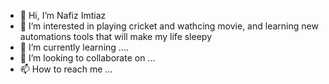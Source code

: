 - 👋 Hi, I’m Nafiz Imtiaz
- 👀 I’m interested in playing cricket and wathcing movie, and learning new automations tools that will make my life sleepy
- 🌱 I’m currently learning ....
- 💞️ I’m looking to collaborate on ...
- 📫 How to reach me ...

<!---
nafiz-zextras/nafiz-zextras is a ✨ special ✨ repository because its `README.md` (this file) appears on your GitHub profile.
You can click the Preview link to take a look at your changes.
--->
